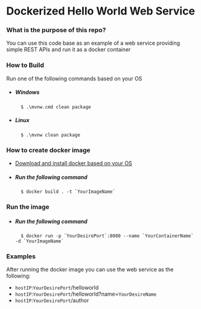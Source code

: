 # Dockerized Hello World Web Service

### What is the purpose of this repo?
You can use this code base as an example of a web service providing simple REST APIs and run it as a docker container

### How to Build
Run one of the following commands based on your OS
* ##### Windows
        $ .\mvnw.cmd clean package
* ##### Linux
        $ .\mvnw clean package

### How to create docker image
* [Download and install docker based on your OS](https://docs.docker.com/get-docker/)
* ##### Run the following command
        $ docker build . -t `YourImageName`

### Run the image

* ##### Run the following command
        $ docker run -p `YourDesirePort`:8080 --name `YourContainerName` -d `YourImageName`

### Examples
After running the docker image you can use the web service as the following:</p>
* `hostIP`:`YourDesirePort`/helloworld
* `hostIP`:`YourDesirePort`/helloworld?name=`YourDesireName`
* `hostIP`:`YourDesirePort`/author
